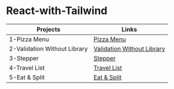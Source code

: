 # React-with-Tailwind

| Projects | Links|
|---|---|
|1-Pizza Menu | <a href="https://64dfd191c1d70f1fee20c14c--keen-seahorse-d23255.netlify.app/" target="_blanked">Pizza Menu</a>|
|2-Validation Without Library| <a href="https://64e11efe02c0937bef5d1343--elaborate-salmiakki-d4df0b.netlify.app/" target="_blanked">Validation Without Library<a/>|
|3-Stepper| <a href="https://64e15531112011135d27968d--resilient-centaur-5e4604.netlify.app/" target="_blanked">Stepper<a/>|
|4-Travel List| <a href="https://64e240c5c324977d072babce--soft-brigadeiros-553696.netlify.app/" target="_blanked">Travel List<a/>|
|5-Eat & Split| <a href="https://64e3699287bbbd19c45dc799--magnificent-liger-a22f09.netlify.app/" target="_blanked">Eat & Split<a/>|

